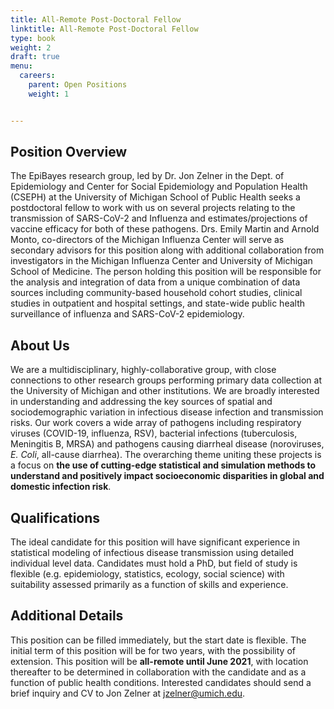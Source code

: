 ```yaml
---
title: All-Remote Post-Doctoral Fellow
linktitle: All-Remote Post-Doctoral Fellow
type: book
weight: 2
draft: true
menu:
  careers:
    parent: Open Positions
    weight: 1


---
```

## Position Overview
The EpiBayes research group, led by Dr. Jon Zelner in the Dept. of Epidemiology and Center for Social Epidemiology and Population Health (CSEPH) at the University of Michigan School of Public Health seeks a postdoctoral fellow to work with us on several projects relating to the transmission of SARS-CoV-2 and Influenza and estimates/projections of vaccine efficacy for both of these pathogens. Drs. Emily Martin and Arnold Monto, co-directors of the Michigan Influenza Center will serve as secondary advisors for this position along with additional collaboration from investigators in the Michigan Influenza Center and University of Michigan School of Medicine. The person holding this position will be responsible for the analysis and integration of data from a unique combination of data sources including community-based household cohort studies, clinical studies in outpatient and hospital settings, and state-wide public health surveillance of influenza and SARS-CoV-2 epidemiology.

## About Us
We are a multidisciplinary, highly-collaborative group, with close connections to other research groups performing primary data collection at the University of Michigan and other institutions. We are broadly interested in understanding and addressing the key sources of spatial and sociodemographic variation in infectious disease infection and transmission risks. Our work covers a wide array of pathogens including respiratory viruses (COVID-19, influenza, RSV), bacterial infections (tuberculosis, Meningitis B, MRSA) and pathogens causing diarrheal disease (noroviruses, *E. Coli*, all-cause diarrhea). The overarching theme uniting these projects is a focus on **the use of cutting-edge statistical and simulation methods to understand and positively impact socioeconomic disparities in global and domestic infection risk**.

## Qualifications
The ideal candidate for this position will have significant experience in statistical modeling of infectious disease transmission using detailed individual level data. Candidates must hold a PhD, but field of study is flexible (e.g. epidemiology, statistics, ecology, social science) with suitability assessed primarily as a function of skills and experience.

## Additional Details
This position can be filled immediately, but the start date is flexible. The initial term of this position will be for two years, with the possibility of extension. This position will be **all-remote until June 2021**, with location thereafter to be determined in collaboration with the candidate and as a function of public health conditions. Interested candidates should send a brief inquiry and CV to Jon Zelner at jzelner@umich.edu.
